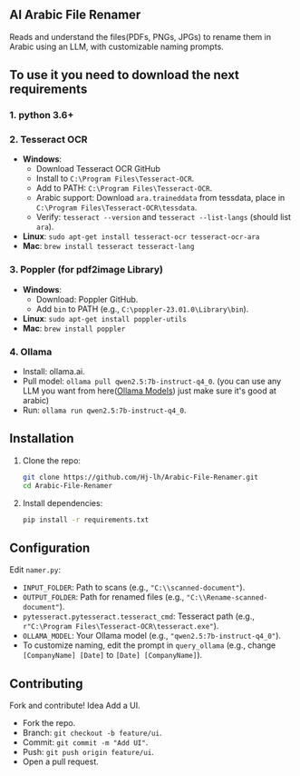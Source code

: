 ## AI Arabic File Renamer
Reads and understand the files(PDFs, PNGs, JPGs) to rename them in Arabic using an LLM, with customizable naming prompts.

## To use it you need to download the next requirements
### 1. python 3.6+
### 2. Tesseract OCR

- **Windows**:
  - Download Tesseract OCR GitHub
  - Install to `C:\Program Files\Tesseract-OCR`.
  - Add to PATH: `C:\Program Files\Tesseract-OCR`.
  - Arabic support: Download `ara.traineddata` from tessdata, place in `C:\Program Files\Tesseract-OCR\tessdata`.
  - Verify: `tesseract --version` and `tesseract --list-langs` (should list `ara`).
- **Linux**: `sudo apt-get install tesseract-ocr tesseract-ocr-ara`
- **Mac**: `brew install tesseract tesseract-lang`

### 3. Poppler (for pdf2image Library)

- **Windows**:
  - Download: Poppler GitHub.
  - Add `bin` to PATH (e.g., `C:\poppler-23.01.0\Library\bin`).
- **Linux**: `sudo apt-get install poppler-utils`
- **Mac**: `brew install poppler`

### 4. Ollama

- Install: ollama.ai.
- Pull model: `ollama pull qwen2.5:7b-instruct-q4_0`. (you can use any LLM you want from here([Ollama Models](https://ollama.com/search)) just make sure it's good at arabic)
- Run: `ollama run qwen2.5:7b-instruct-q4_0`.


## Installation

1. Clone the repo:

   ```bash
   git clone https://github.com/Hj-lh/Arabic-File-Renamer.git
   cd Arabic-File-Renamer
   ```

2. Install dependencies:

   ```bash
   pip install -r requirements.txt
   ```


## Configuration

Edit `namer.py`:

- `INPUT_FOLDER`: Path to scans (e.g., `"C:\\scanned-document"`).
- `OUTPUT_FOLDER`: Path for renamed files (e.g., `"C:\\Rename-scanned-document"`).
- `pytesseract.pytesseract.tesseract_cmd`: Tesseract path (e.g., `r"C:\Program Files\Tesseract-OCR\tesseract.exe"`).
- `OLLAMA_MODEL`: Your Ollama model (e.g., `"qwen2.5:7b-instruct-q4_0"`).
- To customize naming, edit the prompt in `query_ollama` (e.g., change `[CompanyName] [Date]` to `[Date] [CompanyName]`).

## Contributing 

Fork and contribute! Idea Add a UI.

- Fork the repo.
- Branch: `git checkout -b feature/ui`.
- Commit: `git commit -m "Add UI"`.
- Push: `git push origin feature/ui`.
- Open a pull request.
